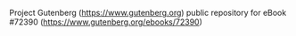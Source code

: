 Project Gutenberg (https://www.gutenberg.org) public repository
for eBook #72390 (https://www.gutenberg.org/ebooks/72390)
